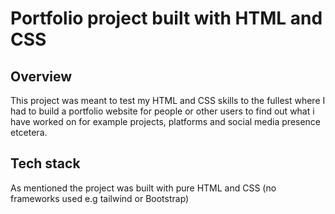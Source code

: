 # Portfolio project built with HTML and CSS

## Overview
This project was meant to test my HTML and CSS skills to the fullest where I had to build a portfolio website for people or other users to find out what i have worked on for example projects, platforms and social media presence etcetera.

## Tech stack 
As mentioned the project was built with pure HTML and CSS (no frameworks used e.g tailwind or Bootstrap)

